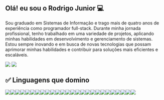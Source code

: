 <h2>Olá! eu sou o Rodrigo Junior 💻</h2>
<p>
  Sou graduado em Sistemas de Informação e trago mais de quatro anos de experiência como programador full-stack. Durante minha jornada profissional, tenho trabalhado em uma variedade de projetos, aplicando minhas habilidades em desenvolvimento e gerenciamento de sistemas. Estou sempre inovando e em busca de novas tecnologias que possam aprimorar minhas habilidades e contribuir para soluções mais eficientes e escaláveis. 
</p>

<div style="display: flex">
  <a href="https://www.linkedin.com/in/rodrigo-tavares-franco-junior-3a0059192/" target="_blank">
    <img src="https://img.shields.io/badge/LinkedIn-0077B5?style=for-the-badge&logo=linkedin&logoColor=white" />
  </a>&nbsp;
  <a href="mailto:rodrigotavaresfranco@gmail.com" target="_blank">
    <img src="https://img.shields.io/badge/Gmail-D14836?style=for-the-badge&logo=gmail&logoColor=white" />
  </a>
</div>

<h2>✅ Linguagens que domino</h2>
<div style="display: flex">
  <img src="https://img.shields.io/badge/React-20232A?style=for-the-badge&logo=react&logoColor=61DAFB" />
  <img src="https://img.shields.io/badge/React_Native-20232A?style=for-the-badge&logo=react&logoColor=61DAFB" />
  <img src="https://img.shields.io/badge/Vite-B73BFE?style=for-the-badge&logo=vite&logoColor=FFD62E" />
  <img src="https://img.shields.io/badge/next.js-000000?style=for-the-badge&logo=nextdotjs&logoColor=white" />
  <img src="https://img.shields.io/badge/TypeScript-007ACC?style=for-the-badge&logo=typescript&logoColor=white" />
  <img src="https://img.shields.io/badge/-React%20Query-FF4154?style=for-the-badge&logo=react%20query&logoColor=white" />
  <img src="https://img.shields.io/badge/React%20Hook%20Form-%23EC5990.svg?style=for-the-badge&logo=reacthookform&logoColor=white" />
  <img src="https://img.shields.io/badge/React_Router-CA4245?style=for-the-badge&logo=react-router&logoColor=white" />
  <img src="https://img.shields.io/badge/JavaScript-323330?style=for-the-badge&logo=javascript&logoColor=F7DF1E" />
  <img src="https://img.shields.io/badge/HTML5-E34F26?style=for-the-badge&logo=html5&logoColor=white" />
  <img src="https://img.shields.io/badge/CSS3-1572B6?style=for-the-badge&logo=css3&logoColor=white" />
  <img src="https://img.shields.io/badge/Sass-CC6699?style=for-the-badge&logo=sass&logoColor=white" />
  <img src="https://img.shields.io/badge/Material%20UI-007FFF?style=for-the-badge&logo=mui&logoColor=white" />
  <img src="https://img.shields.io/badge/Tailwind_CSS-38B2AC?style=for-the-badge&logo=tailwind-css&logoColor=white" />
  <img src="https://img.shields.io/badge/Bootstrap-563D7C?style=for-the-badge&logo=bootstrap&logoColor=white"/>
  <img src="https://img.shields.io/badge/styled--components-DB7093?style=for-the-badge&logo=styled-components&logoColor=white" />
  <img src="https://img.shields.io/badge/GIT-E44C30?style=for-the-badge&logo=git&logoColor=white" />
  <img src="https://img.shields.io/badge/GitHub-100000?style=for-the-badge&logo=github&logoColor=white" />
  <img src="https://img.shields.io/badge/bitbucket-%230047B3.svg?style=for-the-badge&logo=bitbucket&logoColor=white" />
  <img src="https://img.shields.io/badge/Node.js-339933?style=for-the-badge&logo=nodedotjs&logoColor=white" />
  <img src="https://img.shields.io/badge/Jest-C21325?style=for-the-badge&logo=jest&logoColor=white" />
  <img src="https://img.shields.io/badge/Express.js-404D59?style=for-the-badge" />
  <img src="https://img.shields.io/badge/Leaflet-199900?style=for-the-badge&logo=Leaflet&logoColor=white" />
  <img src="https://img.shields.io/badge/PostgreSQL-316192?style=for-the-badge&logo=postgresql&logoColor=white" />  
  <img src="https://img.shields.io/badge/vercel-%23000000.svg?style=for-the-badge&logo=vercel&logoColor=white" />  
  <img src="https://img.shields.io/badge/Prisma-3982CE?style=for-the-badge&logo=Prisma&logoColor=white" />  
</div>
<!-- 
### Portifólio
<a href="https://portifolio-olive-kappa.vercel.app/" target="_blank">Portifólio</a>
##
### Freelance
<a href="https://brrp.discloud.app/" target="_blank">Brasil Roleplay® [XBOX]🇧🇷</a>
##
### Hackathon
<a href="https://turismo-bandeirantes.vercel.app/" target="_blank">Turismo de Bandeirantes - FrontCode</a>
##
### Stack:
 <b>Stack:</b> PHP, Typescript, Javascript, Python, Java</br>
 <b>Framework:</b> Vite, Next, ZendFramework2, Angular, NativeBase, SpringBoot</br>
 <b>Database:</b> MongoDB, SQL, MySQL, PostgreSQL</br>
 <b>Libraries:</b> ReactJs, React Native, Bootstrap, StyledComponents, TailwindCSS, Selenium.
 <b>Server:</b> AWS, Hostgator
<br> -->



